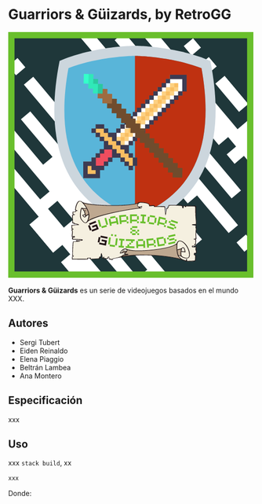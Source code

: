 # Guarriors & Güizards, by RetroGG

![Logo del juego Guarriors & Güizard](src/main/java/com/ironhack/assets/game-logo.png?raw=true "Guarriors and Güizard")

**Guarriors & Güizards** es un serie de videojuegos basados en el mundo XXX.

## Autores

- Sergi Tubert
- Eiden Reinaldo
- Elena Piaggio
- Beltrán Lambea
- Ana Montero

## Especificación

xxx

## Uso

xxx `stack build`, xx

```bash
xxx
```

Donde:
